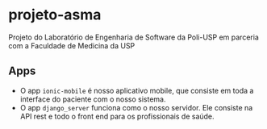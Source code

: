 # projeto-asma
Projeto do Laboratório de Engenharia de Software da Poli-USP em parceria com a Faculdade de Medicina da USP

## Apps
- O app ```ionic-mobile``` é nosso aplicativo mobile, que consiste em toda a interface do paciente com o nosso sistema.
- O app ```django_server``` funciona como o nosso servidor. Ele consiste na API rest e todo o front end para os profissionais de saúde.
